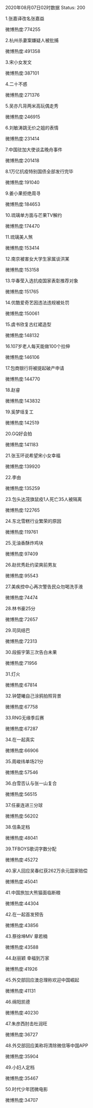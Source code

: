 2020年08月07日02时数据
Status: 200

1.张嘉译改名张嘉益

微博热度:774255

2.杭州杀妻案嫌疑人被批捕

微博热度:491358

3.宋小女发文

微博热度:387101

4.二十不惑

微博热度:271376

5.吴亦凡背两米高玩偶走秀

微博热度:246915

6.刘敏涛跳无价之姐的表情

微博热度:231414

7.中国驻加大使谈孟晚舟事件

微博热度:201418

8.1万亿抗疫特别国债全部发行完毕

微博热度:191040

9.姜小果拒绝周寻

微博热度:184653

10.琉璃单方面与芒果TV解约

微博热度:174470

11.琉璃美人煞

微博热度:153414

12.南京被害女大学生家属谈洪某

微博热度:153158

13.华春莹入选抗疫国家表彰推荐对象

微博热度:151765

14.优酷爱奇艺因违法违规被处罚

微博热度:150061

15.虞书欣复古红裙造型

微博热度:148132

16.107岁老人每天能做100个拉伸

微博热度:146106

17.包商银行将被提起破产申请

微博热度:144770

18.赵睿

微博热度:143832

19.奚梦瑶复工

微博热度:142519

20.GQ好会拍

微博热度:141183

21.张玉环说希望宋小女幸福

微博热度:139920

22.李由

微博热度:135259

23.包头达茂旗鼠疫1人死亡35人被隔离

微博热度:122765

24.东北雪糕行业繁荣的原因

微博热度:119761

25.无油香酥炸鸡块

微博热度:97409

26.赵优秀赴约梁爽前男友

微博热度:95543

27.美疾控中心再次警告民众勿喝洗手液

微博热度:74474

28.林书豪25分

微博热度:72657

29.司凤结巴

微博热度:72313

30.段振宇第三次告白未果

微博热度:71956

31.灯火

微博热度:67814

32.钟楚曦自己涂鸦拍照背景

微博热度:67758

33.RNG无缘季后赛

微博热度:67287

34.在一起真实

微博热度:66906

35.周峻纬单场21分

微博热度:57546

36.白雪否认与张一山复合

微博热度:56515

37.任豪连进三分球

微博热度:56202

38.信条定档

微博热度:48041

39.TFBOYS歌词字数分配

微博热度:45272

40.家人回应吴春红获262万余元国家赔偿

微博热度:45041

41.中国旅加大熊猫面临断粮

微博热度:44304

42.在一起首发预告

微博热度:43856

43.蔡徐坤MV 章若楠

微博热度:43588

44.赵丽颖 幸福到万家

微博热度:41926

45.外交部回应澳总理称欢迎中国崛起

微博热度:41131

46.绵阳凯德

微博热度:40230

47.朱彦西肘击杜润旺

微博热度:36727

48.外交部回应美称将清除微信等中国APP

微博热度:35904

49.小妇人定档

微博热度:35467

50.时代少年团微电影

微博热度:34707

